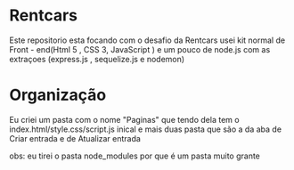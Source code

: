 # Rentcars
Este repositorio esta focando com o desafio da Rentcars
usei kit normal de Front - end(Html 5 , CSS 3, JavaScript ) e um pouco de node.js com as extraçoes (express.js , sequelize.js e nodemon)

# Organização 
Eu criei um pasta com o nome "Paginas" que tendo dela tem o index.html/style.css/script.js inical e mais duas pasta que são a da aba de Criar entrada e de Atualizar entrada  

obs: eu tirei o pasta node_modules por que é um pasta muito grante 
